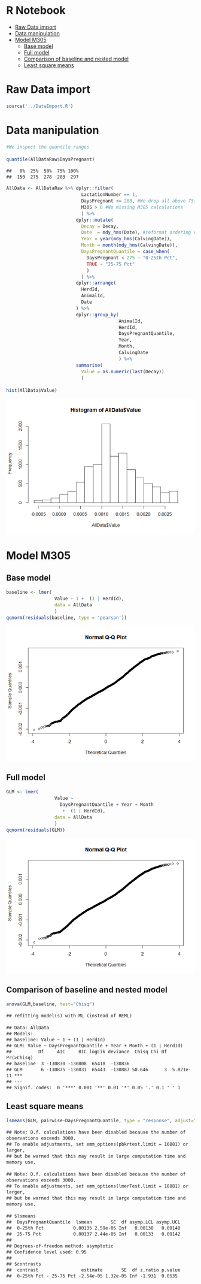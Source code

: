 R Notebook
================

-   [Raw Data import](#raw-data-import)
-   [Data manipulation](#data-manipulation)
-   [Model M305](#model-m305)
    -   [Base model](#base-model)
    -   [Full model](#full-model)
    -   [Comparison of baseline and nested model](#comparison-of-baseline-and-nested-model)
    -   [Least square means](#least-square-means)

Raw Data import
===============

``` r
source('../DataImport.R')
```

Data manipulation
=================

``` r
#We inspect the quantile ranges

quantile(AllDataRaw$DaysPregnant)
```

    ##   0%  25%  50%  75% 100% 
    ##  150  275  278  283  297

``` r
AllData <- AllDataRaw %>% dplyr::filter(
                            LactationNumber == 1,
                            DaysPregnant <= 283, #We drop all above 75th percentile because no interest at this stage, missing inseminations?
                            M305 > 0 #No missing M305 calculations
                            ) %>% 
                          dplyr::mutate(
                            Decay = Decay,
                            Date  = mdy_hms(Date), #reformat ordering date
                            Year = year(mdy_hms(CalvingDate)),
                            Month = month(mdy_hms(CalvingDate)),
                            DaysPregnantQuantile = case_when(
                              DaysPregnant < 275 ~ "0-25th Pct",
                              TRUE ~ "25-75 Pct"
                              )
                            ) %>%
                          dplyr::arrange(
                            HerdId,
                            AnimalId,
                            Date
                          ) %>%
                          dplyr::group_by(
                                          AnimalId,
                                          HerdId,
                                          DaysPregnantQuantile,
                                          Year,
                                          Month,
                                          CalvingDate
                                          ) %>% 
                          summarise(
                            Value = as.numeric(last(Decay))
                            )

hist(AllData$Value)
```

![](Decay_files/figure-markdown_github/unnamed-chunk-3-1.png)

Model M305
==========

Base model
----------

``` r
baseline <- lmer(
                  Value ~ 1 +  (1 | HerdId), 
                  data = AllData
                  )
qqnorm(residuals(baseline, type = 'pearson'))
```

![](Decay_files/figure-markdown_github/unnamed-chunk-4-1.png)

Full model
----------

``` r
GLM <- lmer(
                  Value ~ 
                    DaysPregnantQuantile + Year + Month
                     +  (1 | HerdId),
                  data = AllData
                  )
qqnorm(residuals(GLM))
```

![](Decay_files/figure-markdown_github/unnamed-chunk-5-1.png)

Comparison of baseline and nested model
---------------------------------------

``` r
anova(GLM,baseline, test="Chisq")
```

    ## refitting model(s) with ML (instead of REML)

    ## Data: AllData
    ## Models:
    ## baseline: Value ~ 1 + (1 | HerdId)
    ## GLM: Value ~ DaysPregnantQuantile + Year + Month + (1 | HerdId)
    ##          Df     AIC     BIC logLik deviance  Chisq Chi Df Pr(>Chisq)    
    ## baseline  3 -130830 -130808  65418  -130836                             
    ## GLM       6 -130875 -130831  65443  -130887 50.646      3  5.821e-11 ***
    ## ---
    ## Signif. codes:  0 '***' 0.001 '**' 0.01 '*' 0.05 '.' 0.1 ' ' 1

Least square means
------------------

``` r
lsmeans(GLM, pairwise~DaysPregnantQuantile, type = "response", adjust="tukey")
```

    ## Note: D.f. calculations have been disabled because the number of observations exceeds 3000.
    ## To enable adjustments, set emm_options(pbkrtest.limit = 10881) or larger,
    ## but be warned that this may result in large computation time and memory use.

    ## Note: D.f. calculations have been disabled because the number of observations exceeds 3000.
    ## To enable adjustments, set emm_options(lmerTest.limit = 10881) or larger,
    ## but be warned that this may result in large computation time and memory use.

    ## $lsmeans
    ##  DaysPregnantQuantile  lsmean       SE  df asymp.LCL asymp.UCL
    ##  0-25th Pct           0.00135 2.59e-05 Inf   0.00130   0.00140
    ##  25-75 Pct            0.00137 2.44e-05 Inf   0.00133   0.00142
    ## 
    ## Degrees-of-freedom method: asymptotic 
    ## Confidence level used: 0.95 
    ## 
    ## $contrasts
    ##  contrast                estimate       SE  df z.ratio p.value
    ##  0-25th Pct - 25-75 Pct -2.54e-05 1.32e-05 Inf -1.931  0.0535
